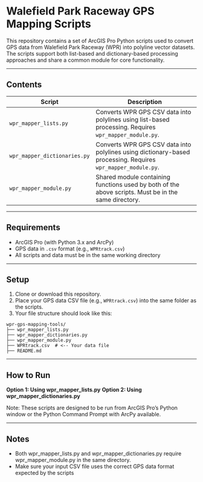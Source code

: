 # Walefield Park Raceway GPS Mapping Scripts
This repository contains a set of ArcGIS Pro Python scripts used to convert GPS data from Walefield Park Raceway (WPR) into polyline vector datasets. The scripts support both list-based and dictionary-based processing approaches and share a common module for core functionality.

---

## Contents

| Script                     | Description                                                                 |
|----------------------------|-----------------------------------------------------------------------------|
| `wpr_mapper_lists.py`      | Converts WPR GPS CSV data into polylines using list-based processing. Requires `wpr_mapper_module.py`. |
| `wpr_mapper_dictionaries.py` | Converts WPR GPS CSV data into polylines using dictionary-based processing. Requires `wpr_mapper_module.py`. |
| `wpr_mapper_module.py`     | Shared module containing functions used by both of the above scripts. Must be in the same directory. |

---

## Requirements
- ArcGIS Pro (with Python 3.x and ArcPy)
- GPS data in `.csv` format (e.g., `WPRtrack.csv`)
- All scripts and data must be in the same working directory

---

## Setup
1. Clone or download this repository.
2. Place your GPS data CSV file (e.g., `WPRtrack.csv`) into the same folder as the scripts.
3. Your file structure should look like this:

```plaintext
wpr-gps-mapping-tools/
├── wpr_mapper_lists.py
├── wpr_mapper_dictionaries.py
├── wpr_mapper_module.py
├── WPRtrack.csv  # <-- Your data file
├── README.md
```````

---

## How to Run
<b> Option 1: Using wpr_mapper_lists.py</b>
<b> Option 2: Using wpr_mapper_dictionaries.py</b>

Note: These scripts are designed to be run from ArcGIS Pro’s Python window or the Python Command Prompt with ArcPy available.

---
## Notes
- Both wpr_mapper_lists.py and wpr_mapper_dictionaries.py require wpr_mapper_module.py in the same directory.
- Make sure your input CSV file uses the correct GPS data format expected by the scripts

